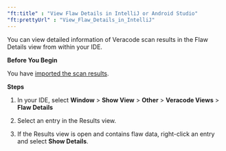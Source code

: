 ```yaml
---
"ft:title" : "View Flaw Details in IntelliJ or Android Studio"
"ft:prettyUrl" : "View_Flaw_Details_in_IntelliJ"
---
```

You can view detailed information of Veracode scan results in the Flaw Details view from within your IDE.

<p font-size="13pt"><b>Before You Begin</b></p>

You have [imported the scan results](https://docs.veracode.com/r/Download_Veracode_Results_for_IntelliJ_Using_the_Veracode_Platform).

<p font-size="13pt"><b>Steps</b></p>

1.  In your IDE, select **Window** \> **Show View** \> **Other** \> **Veracode Views** \> **Flaw Details**

2.  Select an entry in the Results view.

3.  If the Results view is open and contains flaw data, right-click an entry and select **Show Details**.